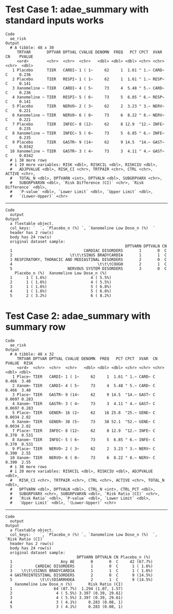 # Test Case 1: adae_summary with standard inputs works

    Code
      ae_risk
    Output
      # A tibble: 48 x 30
         TRTVAR       DPTVAR DPTVAL CVALUE DENOMN  FREQ   PCT CPCT  XVAR  CN    PVALUE
         <ord>        <chr>  <chr>  <chr>   <dbl> <dbl> <dbl> <chr> <chr> <chr>  <dbl>
       1 Placebo      TIER   CARDI~ 1 ( 1~     62     1  1.61 " 1.~ CARD~ C     0.236 
       2 Placebo      TIER   RESPI~ 1 ( 1~     62     1  1.61 " 1.~ RESP~ C     0.141 
       3 Xanomeline ~ TIER   CARDI~ 4 ( 5~     73     4  5.48 " 5.~ CARD~ C     0.236 
       4 Xanomeline ~ TIER   RESPI~ 5 ( 6~     73     5  6.85 " 6.~ RESP~ C     0.141 
       5 Placebo      TIER   NERVO~ 2 ( 3~     62     2  3.23 " 3.~ NERV~ C     0.221 
       6 Xanomeline ~ TIER   NERVO~ 6 ( 8~     73     6  8.22 " 8.~ NERV~ C     0.221 
       7 Placebo      TIER   INFEC~ 8 (12~     62     8 12.9  "12.~ INFE~ C     0.235 
       8 Xanomeline ~ TIER   INFEC~ 5 ( 6~     73     5  6.85 " 6.~ INFE~ C     0.235 
       9 Placebo      TIER   GASTR~ 9 (14~     62     9 14.5  "14.~ GAST~ C     0.0342
      10 Xanomeline ~ TIER   GASTR~ 3 ( 4~     73     3  4.11 " 4.~ GAST~ C     0.0342
      # i 38 more rows
      # i 19 more variables: RISK <dbl>, RISKCIL <dbl>, RISKCIU <dbl>,
      #   ADJPVALUE <dbl>, RISK_CI <chr>, TRTPAIR <chr>, CTRL <chr>, ACTIVE <chr>,
      #   TOTAL_N <dbl>, DPTVARN <int>, DPTVALN <dbl>, SUBGRPVARX <chr>,
      #   SUBGRPVARXN <dbl>, `Risk Difference (CI)` <chr>, `Risk Difference` <dbl>,
      #   `P-value` <dbl>, `Lower Limit` <dbl>, `Upper Limit` <dbl>,
      #   `(Lower-Upper)` <chr>

---

    Code
      output
    Output
      a flextable object.
      col_keys: `  `, `Placebo_n (%) `, `Xanomeline Low Dose_n (%)  ` 
      header has 2 row(s) 
      body has 24 row(s) 
      original dataset sample: 
                                                        DPTVARN DPTVALN CN
      1                               CARDIAC DISORDERS       1       0  C
      2                         \t\t\tSINUS BRADYCARDIA       1       1  C
      3 RESPIRATORY, THORACIC AND MEDIASTINAL DISORDERS       2       0  C
      4                                     \t\t\tCOUGH       2       1  C
      5                        NERVOUS SYSTEM DISORDERS       3       0  C
        Placebo_n (%)  Xanomeline Low Dose_n (%)  
      1      1 ( 1.6%)                   4 ( 5.5%)
      2      1 ( 1.6%)                   4 ( 5.5%)
      3      1 ( 1.6%)                   5 ( 6.8%)
      4      1 ( 1.6%)                   5 ( 6.8%)
      5      2 ( 3.2%)                   6 ( 8.2%)

# Test Case 2: adae_summary with summary row

    Code
      ae_risk
    Output
      # A tibble: 48 x 32
         TRTVAR DPTVAR DPTVAL CVALUE DENOMN  FREQ   PCT CPCT  XVAR  CN    PVALUE  RISK
         <ord>  <chr>  <chr>  <chr>   <dbl> <dbl> <dbl> <chr> <chr> <chr>  <dbl> <dbl>
       1 Place~ TIER   CARDI~ 1 ( 1~     62     1  1.61 " 1.~ CARD~ C     0.466  3.40 
       2 Xanom~ TIER   CARDI~ 4 ( 5~     73     4  5.48 " 5.~ CARD~ C     0.466  3.40 
       3 Place~ TIER   GASTR~ 9 (14~     62     9 14.5  "14.~ GAST~ C     0.0697 0.283
       4 Xanom~ TIER   GASTR~ 3 ( 4~     73     3  4.11 " 4.~ GAST~ C     0.0697 0.283
       5 Place~ TIER   GENER~ 16 (2~     62    16 25.8  "25.~ GENE~ C     0.0034 2.02 
       6 Xanom~ TIER   GENER~ 38 (5~     73    38 52.1  "52.~ GENE~ C     0.0034 2.02 
       7 Place~ TIER   INFEC~ 8 (12~     62     8 12.9  "12.~ INFE~ C     0.370  0.531
       8 Xanom~ TIER   INFEC~ 5 ( 6~     73     5  6.85 " 6.~ INFE~ C     0.370  0.531
       9 Place~ TIER   NERVO~ 2 ( 3~     62     2  3.23 " 3.~ NERV~ C     0.390  2.55 
      10 Xanom~ TIER   NERVO~ 6 ( 8~     73     6  8.22 " 8.~ NERV~ C     0.390  2.55 
      # i 38 more rows
      # i 20 more variables: RISKCIL <dbl>, RISKCIU <dbl>, ADJPVALUE <dbl>,
      #   RISK_CI <chr>, TRTPAIR <chr>, CTRL <chr>, ACTIVE <chr>, TOTAL_N <dbl>,
      #   DPTVARN <dbl>, DPTVALN <dbl>, CTRL_N <int>, CTRL_PCT <dbl>,
      #   SUBGRPVARX <chr>, SUBGRPVARXN <dbl>, `Risk Ratio (CI)` <chr>,
      #   `Risk Ratio` <dbl>, `P-value` <dbl>, `Lower Limit` <dbl>,
      #   `Upper Limit` <dbl>, `(Lower-Upper)` <chr>

---

    Code
      output
    Output
      a flextable object.
      col_keys: `  `, `Placebo_n (%) `, `Xanomeline Low Dose_n (%)  `, `Risk Ratio (CI)` 
      header has 2 row(s) 
      body has 24 row(s) 
      original dataset sample: 
                                   DPTVARN DPTVALN CN Placebo_n (%) 
      1                     Any AE       0       0  C     42 (67.7%)
      2          CARDIAC DISORDERS       1       0  C      1 ( 1.6%)
      3    \t\t\tSINUS BRADYCARDIA       1       1  C      1 ( 1.6%)
      4 GASTROINTESTINAL DISORDERS       2       0  C      9 (14.5%)
      5            \t\t\tDIARRHOEA       2       1  C      9 (14.5%)
        Xanomeline Low Dose_n (%)       Risk Ratio (CI)
      1                  64 (87.7%)  1.294 (1.07, 1.57)
      2                   4 ( 5.5%) 3.397 (0.39, 29.61)
      3                   4 ( 5.5%) 3.397 (0.39, 29.61)
      4                   3 ( 4.1%)     0.283 (0.08, 1)
      5                   3 ( 4.1%)     0.283 (0.08, 1)


